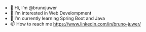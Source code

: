 - 👋 Hi, I’m @brunojuwer
- 👀 I’m interested in Web Develompment
- 🌱 I’m currently learning Spring Boot and Java
- 📫 How to reach me https://www.linkedin.com/in/bruno-juwer/

<!---
brunojuwer/brunojuwer is a ✨ special ✨ repository because its `README.md` (this file) appears on your GitHub profile.
You can click the Preview link to take a look at your changes.
--->
